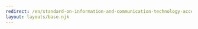 ```yaml
---
redirect: /en/standard-on-information-and-communication-technology-accessibility-ict-phase-one-requirements-backgrounder/
layout: layouts/base.njk
---
```

